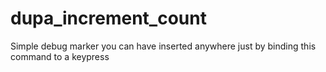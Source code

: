 # dupa_increment_count
Simple debug marker you can have inserted anywhere just by binding this command to a keypress
